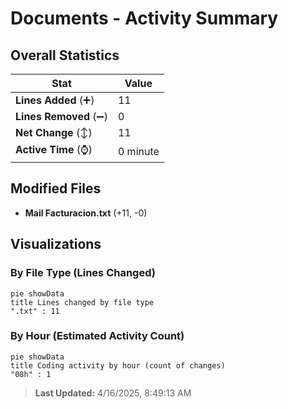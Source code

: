 # Documents - Activity Summary 

## Overall Statistics

| Stat                   | Value                                                             |
| ---------------------- | ----------------------------------------------------------------- |
| **Lines Added** (➕)   | 11                                          |
| **Lines Removed** (➖) | 0                                        |
| **Net Change** (↕)    | 11                |
| **Active Time** (⌚)   | 0 minute |


## Modified Files
- **Mail Facturacion.txt** (+11, -0)

## Visualizations

### By File Type (Lines Changed)

```mermaid
pie showData
title Lines changed by file type
".txt" : 11
```

### By Hour (Estimated Activity Count)

```mermaid
pie showData
title Coding activity by hour (count of changes)
"08h" : 1
```


> **Last Updated:** 4/16/2025, 8:49:13 AM